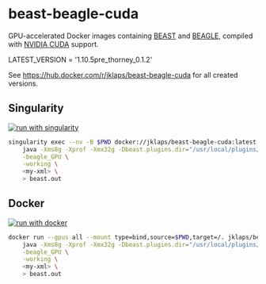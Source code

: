 # beast-beagle-cuda

GPU-accelerated Docker images containing [BEAST](http://beast.community/about) and [BEAGLE](http://beast.community/beagle), compiled with [NVIDIA CUDA](https://developer.nvidia.com/cuda-zone) support.

LATEST_VERSION = '1.10.5pre_thorney_0.1.2'

See https://hub.docker.com/r/jklaps/beast-beagle-cuda for all created versions.

## Singularity

[![run with singularity](https://img.shields.io/badge/run%20with-singularity-1d355c.svg?labelColor=000000)](https://sylabs.io/docs/)

```bash
singularity exec --nv -B $PWD docker://jklaps/beast-beagle-cuda:latest \
    java -Xms8g -Xprof -Xmx32g -Dbeast.plugins.dir="/usr/local/plugins/" -Djava.library.path="/usr/local/lib:" -cp "/usr/local/lib/beast.jar" dr.app.beast.BeastMain \
    -beagle_GPU \
    -working \
    <my-xml> \
    > beast.out
```

## Docker

[![run with docker](https://img.shields.io/badge/run%20with-docker-0db7ed?labelColor=000000&logo=docker)](https://www.docker.com/)

```bash
docker run --gpus all --mount type=bind,source=$PWD,target=/. jklaps/beast-beagle-cuda:latest \
    java -Xms8g -Xprof -Xmx32g -Dbeast.plugins.dir="/usr/local/plugins/" -Djava.library.path="/usr/local/lib:" -cp "/usr/local/lib/beast.jar" dr.app.beast.BeastMain \
    -beagle_GPU \
    -working \
    <my-xml> \
    > beast.out
```
